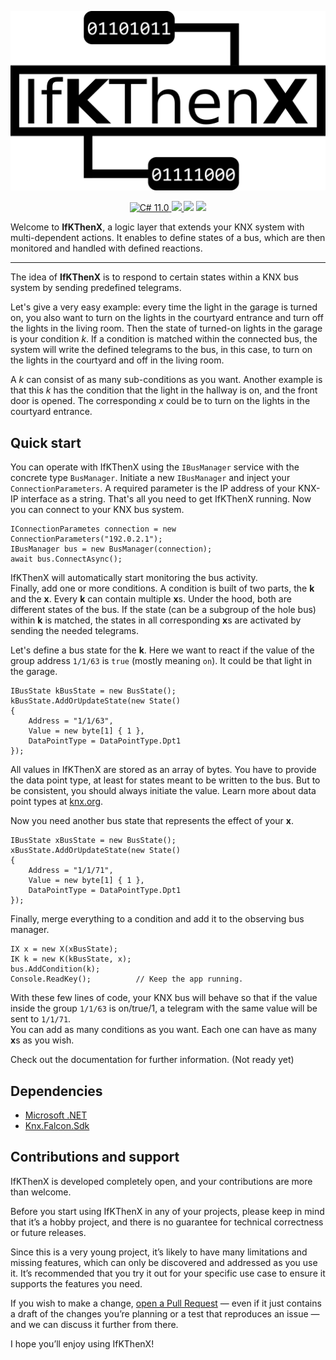 <p align="center">
    <img src="Logo.svg" width="600" max-width="90%" alt="StatiC#" />
</p>

<p align="center">
    <a href="https://docs.microsoft.com/en-us/dotnet/csharp/">
        <img src="https://img.shields.io/badge/C%23-11.0-blue?style=flat" alt="C# 11.0" />
    </a>
    <a href="https://dotnet.microsoft.com">
        <img src="https://img.shields.io/badge/.NET-7.0-blueviolet?style=flat" />
    </a>
    <img src="https://img.shields.io/badge/Platforms-Win+Mac+Linux-green?style=flat" />
    <img src="https://img.shields.io/static/v1?label=Version&message=0.1.0-alpha1&color=brightgreen" />
</p>

Welcome to **IfKThenX**, a logic layer that extends your KNX system with multi-dependent actions. It enables to define states of a bus, which are then monitored and handled with defined reactions.

---

The idea of **IfKThenX** is to respond to certain states within a KNX bus system by sending predefined telegrams.  

Let's give a very easy example: every time the light in the garage is turned on, you also want to turn on the lights in the courtyard entrance and turn off the lights in the living room. Then the state of turned-on lights in the garage is your condition *k*. If a condition is matched within the connected bus, the system will write the defined telegrams to the bus, in this case, to turn on the lights in the courtyard and off in the living room.  

A *k* can consist of as many sub-conditions as you want. Another example is that this *k* has the condition that the light in the hallway is on, and the front door is opened. The corresponding *x* could be to turn on the lights in the courtyard entrance.

## Quick start

You can operate with IfKThenX using the `IBusManager` service with the concrete type `BusManager`. Initiate a new `IBusManager` and inject your `ConnectionParameters`. A required parameter is the IP address of your KNX-IP interface as a string. That's all you need to get IfKThenX running. Now you can connect to your KNX bus system.

```CSharp
IConnectionParametes connection = new ConnectionParameters("192.0.2.1");
IBusManager bus = new BusManager(connection);
await bus.ConnectAsync();
```

IfKThenX will automatically start monitoring the bus activity.  
Finally, add one or more conditions. A condition is built of two parts, the **k** and the **x**. Every **k** can contain multiple **x**s. Under the hood, both are different states of the bus. If the state (can be a subgroup of the hole bus) within **k** is matched, the states in all corresponding **x**s are activated by sending the needed telegrams.  

Let's define a bus state for the **k**. Here we want to react if the value of the group address `1/1/63` is `true` (mostly meaning `on`). It could be that light in the garage.

```CSharp
IBusState kBusState = new BusState();
kBusState.AddOrUpdateState(new State()
{
    Address = "1/1/63",
    Value = new byte[1] { 1 },
    DataPointType = DataPointType.Dpt1
});
```

All values in IfKThenX are stored as an array of bytes. You have to provide the data point type, at least for states meant to be written to the bus. But to be consistent, you should always initiate the value. Learn more about data point types at [knx.org](https://support.knx.org/hc/en-us/articles/115001133744-Datapoint-Type).  

Now you need another bus state that represents the effect of your **x**.

```CSharp
IBusState xBusState = new BusState();
xBusState.AddOrUpdateState(new State()
{
    Address = "1/1/71",
    Value = new byte[1] { 1 },
    DataPointType = DataPointType.Dpt1
});
```

Finally, merge everything to a condition and add it to the observing bus manager.

```CSharp
IX x = new X(xBusState);
IK k = new K(kBusState, x);
bus.AddCondition(k);
Console.ReadKey();          // Keep the app running.
```

With these few lines of code, your KNX bus will behave so that if the value inside the group `1/1/63` is on/true/1, a telegram with the same value will be sent to `1/1/71`.  
You can add as many conditions as you want. Each one can have as many **x**s as you wish.  

Check out the documentation for further information. (Not ready yet)
## Dependencies
- [Microsoft .NET](https://dotnet.microsoft.com/)
- [Knx.Falcon.Sdk](https://www.nuget.org/packages/Knx.Falcon.Sdk)

## Contributions and support

IfKThenX is developed completely open, and your contributions are more than welcome.

Before you start using IfKThenX in any of your projects, please keep in mind that it’s a hobby project, and there is no guarantee for technical correctness or future releases.  

Since this is a very young project, it’s likely to have many limitations and missing features, which can only be discovered and addressed as you use it. It’s recommended that you try it out for your specific use case to ensure it supports the features you need.  

If you wish to make a change, [open a Pull Request](https://github.com/RolandBraunDev/IfKThenX/pull/new) — even if it just contains a draft of the changes you’re planning or a test that reproduces an issue — and we can discuss it further from there.

I hope you’ll enjoy using IfKThenX!